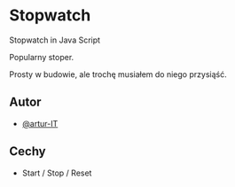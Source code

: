 # Stopwatch 
Stopwatch in Java Script

Popularny stoper.

Prosty w budowie, ale trochę musiałem do niego przysiąść.

## Autor

- [@artur-IT](https://www.github.com/artur-IT)


## Cechy

- Start / Stop / Reset
